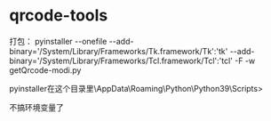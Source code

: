 # qrcode-tools

打包：
pyinstaller --onefile --add-binary='/System/Library/Frameworks/Tk.framework/Tk':'tk' --add-binary='/System/Library/Frameworks/Tcl.framework/Tcl':'tcl' -F -w getQrcode-modi.py

pyinstaller在这个目录里\AppData\Roaming\Python\Python39\Scripts>

不搞环境变量了
